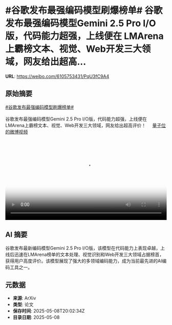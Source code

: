 # #谷歌发布最强编码模型刷爆榜单# 谷歌发布最强编码模型Gemini 2.5 Pro I/O版，代码能力超强，上线便在 LMArena上霸榜文本、视觉、Web开发三大领域，网友给出超高...

**URL**: https://weibo.com/6105753431/PqU3fC9A4

## 原始摘要

<a href="https://m.weibo.cn/search?containerid=231522type%3D1%26t%3D10%26q%3D%23%E8%B0%B7%E6%AD%8C%E5%8F%91%E5%B8%83%E6%9C%80%E5%BC%BA%E7%BC%96%E7%A0%81%E6%A8%A1%E5%9E%8B%E5%88%B7%E7%88%86%E6%A6%9C%E5%8D%95%23&amp;extparam=%23%E8%B0%B7%E6%AD%8C%E5%8F%91%E5%B8%83%E6%9C%80%E5%BC%BA%E7%BC%96%E7%A0%81%E6%A8%A1%E5%9E%8B%E5%88%B7%E7%88%86%E6%A6%9C%E5%8D%95%23" data-hide=""><span class="surl-text">#谷歌发布最强编码模型刷爆榜单#</span></a> <br><br>谷歌发布最强编码模型Gemini 2.5 Pro I/O版，代码能力超强，上线便在 LMArena上霸榜文本、视觉、Web开发三大领域，网友给出超高评价！ <a href="https://video.weibo.com/show?fid=1034:5164094882250762" data-hide=""><span class="url-icon"><img style="width: 1rem;height: 1rem" src="https://h5.sinaimg.cn/upload/2015/09/25/3/timeline_card_small_video_default.png" referrerpolicy="no-referrer"></span><span class="surl-text">量子位的微博视频</span></a> <br clear="both"><div style="clear: both"></div><video controls="controls" poster="https://tvax4.sinaimg.cn/orj480/006Fd7o3ly1i18992iixgj30u01hcgo7.jpg" style="width: 100%"><source src="https://f.video.weibocdn.com/o0/4YVYhzgQlx08o5qwQeQw01041200gfx40E010.mp4?label=mp4_720p&amp;template=720x1280.24.0&amp;ori=0&amp;ps=1CwnkDw1GXwCQx&amp;Expires=1746737955&amp;ssig=uZTXy50MC%2F&amp;KID=unistore,video"><source src="https://f.video.weibocdn.com/o0/ZP4T85qclx08o5qwAITK010412009lqx0E010.mp4?label=mp4_hd&amp;template=540x960.24.0&amp;ori=0&amp;ps=1CwnkDw1GXwCQx&amp;Expires=1746737955&amp;ssig=dwL%2BMfw7Oh&amp;KID=unistore,video"><source src="https://f.video.weibocdn.com/o0/uHo9WyJ8lx08o5qwxMo00104120057Y90E010.mp4?label=mp4_ld&amp;template=360x640.24.0&amp;ori=0&amp;ps=1CwnkDw1GXwCQx&amp;Expires=1746737955&amp;ssig=XieozljSuL&amp;KID=unistore,video"><p>视频无法显示，请前往<a href="https://video.weibo.com/show?fid=1034%3A5164094882250762" target="_blank" rel="noopener noreferrer">微博视频</a>观看。</p></video>

## AI 摘要

谷歌发布最新编码模型Gemini 2.5 Pro I/O版，该模型在代码能力上表现卓越，上线后迅速在LMArena榜单的文本处理、视觉识别和Web开发三大领域占据榜首，获得用户高度评价。该模型展现了强大的多领域编码能力，成为当前最先进的AI编码工具之一。

## 元数据

- **来源**: ArXiv
- **类型**: 论文
- **保存时间**: 2025-05-08T20:02:34Z
- **目录日期**: 2025-05-08
